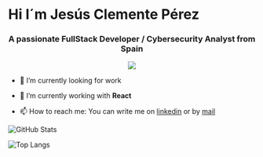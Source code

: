 <h1>Hi I´m Jesús Clemente Pérez</h1>
<h3 align="center">A passionate FullStack Developer / Cybersecurity Analyst from Spain</h3>

<div align="center">
  <a href="https://u8views.com/github/Jasusmet"><img src="https://u8views.com/api/v1/github/profiles/166473779/views/day-week-month-total-count.svg"></a>
</div>

- 🔭 I’m currently looking for work

- 🌱 I’m currently working with **React**

- 📫 How to reach me: You can write me on [linkedin](https://www.linkedin.com/in/jesús-clemente-pérez) or by [mail](mailto:jescleper@gmail.com)

![GitHub Stats](https://github-readme-stats.vercel.app/api?username=Jescleper&show_icons=true&theme=radical)

![Top Langs](https://github-readme-stats.vercel.app/api/top-langs/?username=Jescleper&layout=compact&theme=radical)
